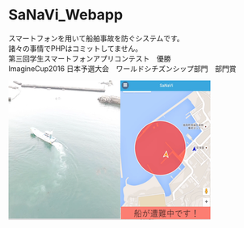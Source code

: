 # SaNaVi_Webapp
スマートフォンを用いて船舶事故を防ぐシステムです。  
諸々の事情でPHPはコミットしてません。  
第三回学生スマートフォンアプリコンテスト　優勝  
ImagineCup2016 日本予選大会　ワールドシチズンシップ部門　部門賞   

![SaNaVi_images](https://github.com/RyRySuzu/images/blob/master/SaNaVi_top.png)
